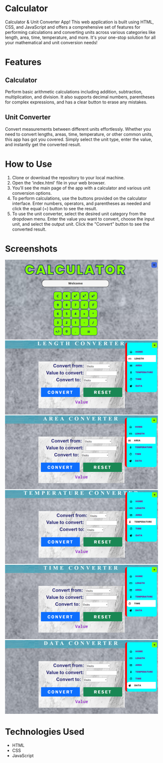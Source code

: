 # Calculator

Calculator & Unit Converter App! This web application is built using HTML, CSS, and JavaScript and offers a comprehensive set of features for performing calculations and converting units across various categories like length, area, time, temperature, and more. It's your one-stop solution for all your mathematical and unit conversion needs!

# Features

## Calculator

Perform basic arithmetic calculations including addition, subtraction, multiplication, and division. It also supports decimal numbers, parentheses for complex expressions, and has a clear button to erase any mistakes.

## Unit Converter

Convert measurements between different units effortlessly. Whether you need to convert lengths, areas, time, temperature, or other common units, this app has got you covered. Simply select the unit type, enter the value, and instantly get the converted result.

# How to Use

1. Clone or download the repository to your local machine.
2. Open the 'index.html' file in your web browser.
3. You'll see the main page of the app with a calculator and various unit conversion options.
4. To perform calculations, use the buttons provided on the calculator interface. Enter numbers, operators, and parentheses as needed and click the equal (=) button to see the result.
5. To use the unit converter, select the desired unit category from the dropdown menu. Enter the value you want to convert, choose the input unit, and select the output unit. Click the "Convert" button to see the converted result.

# Screenshots

<p float="left">
<img src="./asset/1.png" />
<img src="./asset/2.png" />
<img src="./asset/3.png" />
<img src="./asset/4.png" />
<img src="./asset/5.png" />
<img src="./asset/6.png" />
</p>

# Technologies Used

- HTML
- CSS
- JavaScript
